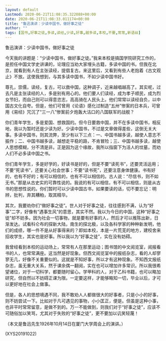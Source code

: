 ```yaml
---
layout: default
Lastmod: 2020-06-21T11:08:35.322088+00:00
date: 2020-06-21T11:08:33.011174+00:00
title: "鲁迅演讲：少读中国书，做好事之徒"
author: ""
tags: [国书,好事之徒,多读,读经,少读,好事,越多读,本校,不要,常常,新语丝]
---
```


鲁迅演讲：少读中国书，做好事之徒

今天我的讲题是：“少读中国书，做好事之徒。”我来本校是搞国学院研究工作的，是担任中国文学史讲课的，论理应当劝大家埋头古籍，多读中国的书。但我在北京，就看到有人在主张读经，提倡复古。来这里后，又看到有些人老抱着《古文观止》不放。这使我想到，与其多读中国书，不如少读中国书好。

尊孔，崇儒，读经，复古，可以救中国，这种调子，近来越唱越高了。其实呢，过去凡是主张读经的人，多是别有用心的。他们要人们读经，成为孝子顺民，成为烈女节妇，而自己则可以得意恣志，高高骑在人民头上。他们常常以读经自负，以中国古文化自夸。但是，他们可曾用《论语》感化过制造“五卅”惨案的日本兵，可曾用《易经》咒沉了“三一八”惨案前夕炮轰大沽口的八国联军的战舰？

你们青年学生，多是爱国、想救国的。但今日要救中国，并不在多读中国书，相反地，我以为暂时还是少读为好。少读中国书，不过是文章做得差些，这倒无关大事。多读中国书，则其流弊，至少有以下三点：一、中国书越多读，越使人意志不振作；二、中国书越多读，越想走平稳的路，不肯冒险；三、中国书越多读，越使人思想模糊，分不清是非。正是因为这个缘故，我所以指窗下为活人的坟墓，而劝人们不必多读中国之书。

你们青年学生，多是好学的，好读书是好的，但是不要“读死书”，还要灵活运用；不要“死读书”，还要关心社会世事；不要“读书死”，还要注意身体健康。书有好的，也有不好的；有可以相信的，也有不可以相信的。古人说：“尽信书，则不如无书。”那是从古史实的可靠性说的。我说的有可以相信，有不可以相信，则是从古书的思想性说的。你们暂时可以少读中国古书，如果要读的话，切不要忘记：明辨，批判，弃其糟粕，取其精华。

其次，我要劝你们“做好事之徒”。世人对于好事之徒，往往感到不满，认为“好事”二字，好像有“遇事生风”的意思，其实不然。我以为今日的中国，这种“好事之徒”却不妨多。因为社会一切事物，就是要有好事的人，然后才可以推陈出新，日渐发达。试看科仑布的探新大陆，南生的探北极，以及各科学家的种种新发明，他们的成绩，哪一件不是从好事得来的？即如本校，本是一片荒芜的地方，建校舍来招收学生，其实也是好事。所以我以为“好事之徒”，实在没有妨碍。

我曾经看到本校的运动场上，常常有人在那里运动；图书馆的中文阅览室，阅报看书的人，也常常满座。这当然是好现象。但西文阅览室中的报纸杂志，看的人却寥寥无几，好像不关重要似的。这就是不知好事，所以才有这种现象。不知西文报纸杂志，虽无重大关系，然于课余偶一翻阅，实在也可以增加许多常识。所以我很希望诸位，对于一切科学，都要随时留心。学甲科的人，对于乙科书籍，也可以略加研究，但自然以不妨碍正课为限。一定要这样，才能够略知一切，毕业以后，才可以更好地在社会上做事。

但是，各人的思想境遇不同，我不敢劝人人都做很大的好事者，只是小小的好事，则不妨尝试一下。比如对于凡可遇见的事物，小小匡正，便是。但虽是这种小事，也非平时常常留意，是做不到的。万一不能做到，则我们对于“好事之徒”，应该不可随俗加以笑骂，尤其对于失败的“好事之徒”，更不要加以讥笑轻蔑！

（本文是鲁迅先生1926年10月14日在厦门大学周会上的演讲。）

(XYS20191022)

